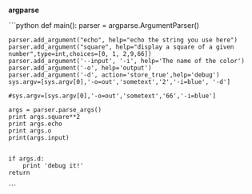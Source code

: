 
**argparse**

ˋˋˋpython
def main():
	parser = argparse.ArgumentParser()
	
	parser.add_argument("echo", help="echo the string you use here")
	parser.add_argument("square", help="display a square of a given number",type=int,choices=[0, 1, 2,9,66])
	parser.add_argument('--input', '-i', help='The name of the color')
	parser.add_argument('-o', help='output')
	parser.add_argument('-d', action='store_true',help='debug')
	sys.argv=[sys.argv[0],'-o=out','sometext','2','-i=blue', '-d']
	
	#sys.argv=[sys.argv[0],'-o=out','sometext','66','-i=blue']
	
	args = parser.parse_args()
	print args.square**2
	print args.echo
	print args.o
	print(args.input)
	
	
	if args.d:
		print 'debug it!'
	return

ˋˋˋ

